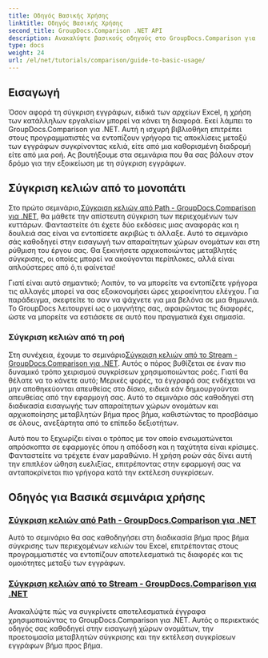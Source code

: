 ```yaml
---
title: Οδηγός Βασικής Χρήσης
linktitle: Οδηγός Βασικής Χρήσης
second_title: GroupDocs.Comparison .NET API
description: Ανακαλύψτε βασικούς οδηγούς στο GroupDocs.Comparison για .NET για αποτελεσματική σύγκριση εγγράφων και πληροφορίες ανάπτυξης. Μάθετε πώς να συγκρίνετε εύκολα κελιά του Excel.
type: docs
weight: 24
url: /el/net/tutorials/comparison/guide-to-basic-usage/
---
```

## Εισαγωγή

Όσον αφορά τη σύγκριση εγγράφων, ειδικά των αρχείων Excel, η χρήση των κατάλληλων εργαλείων μπορεί να κάνει τη διαφορά. Εκεί λάμπει το GroupDocs.Comparison για .NET. Αυτή η ισχυρή βιβλιοθήκη επιτρέπει στους προγραμματιστές να εντοπίζουν γρήγορα τις αποκλίσεις μεταξύ των εγγράφων συγκρίνοντας κελιά, είτε από μια καθορισμένη διαδρομή είτε από μια ροή. Ας βουτήξουμε στα σεμινάρια που θα σας βάλουν στον δρόμο για την εξοικείωση με τη σύγκριση εγγράφων.

## Σύγκριση κελιών από το μονοπάτι

 Στο πρώτο σεμινάριο,[Σύγκριση κελιών από Path - GroupDocs.Comparison για .NET](./comparing-cells-from-path/), θα μάθετε την απίστευτη σύγκριση των περιεχομένων των κυττάρων. Φανταστείτε ότι έχετε δύο εκδόσεις μιας αναφοράς και η δουλειά σας είναι να εντοπίσετε ακριβώς τι άλλαξε. Αυτό το σεμινάριο σάς καθοδηγεί στην εισαγωγή των απαραίτητων χώρων ονομάτων και στη ρύθμιση του έργου σας. Θα ξεκινήσετε αρχικοποιώντας μεταβλητές σύγκρισης, οι οποίες μπορεί να ακούγονται περίπλοκες, αλλά είναι απλούστερες από ό,τι φαίνεται!

Γιατί είναι αυτό σημαντικό; Λοιπόν, το να μπορείτε να εντοπίζετε γρήγορα τις αλλαγές μπορεί να σας εξοικονομήσει ώρες χειροκίνητου ελέγχου. Για παράδειγμα, σκεφτείτε το σαν να ψάχνετε για μια βελόνα σε μια θημωνιά. Το GroupDocs λειτουργεί ως ο μαγνήτης σας, αφαιρώντας τις διαφορές, ώστε να μπορείτε να εστιάσετε σε αυτό που πραγματικά έχει σημασία.

### Σύγκριση κελιών από τη ροή

 Στη συνέχεια, έχουμε το σεμινάριο[Σύγκριση κελιών από το Stream - GroupDocs.Comparison για .NET](./comparing-cells-from-stream/). Αυτός ο πόρος βυθίζεται σε έναν πιο δυναμικό τρόπο χειρισμού συγκρίσεων χρησιμοποιώντας ροές. Γιατί θα θέλατε να το κάνετε αυτό; Μερικές φορές, τα έγγραφά σας ενδέχεται να μην αποθηκεύονται απευθείας στο δίσκο, ειδικά εάν δημιουργούνται απευθείας από την εφαρμογή σας. Αυτό το σεμινάριο σάς καθοδηγεί στη διαδικασία εισαγωγής των απαραίτητων χώρων ονομάτων και αρχικοποίησης μεταβλητών βήμα προς βήμα, καθιστώντας το προσβάσιμο σε όλους, ανεξάρτητα από το επίπεδο δεξιοτήτων.

Αυτό που το ξεχωρίζει είναι ο τρόπος με τον οποίο ενσωματώνεται απρόσκοπτα σε εφαρμογές όπου η απόδοση και η ταχύτητα είναι κρίσιμες. Φανταστείτε να τρέχετε έναν μαραθώνιο. Η χρήση ροών σάς δίνει αυτή την επιπλέον ώθηση ευελιξίας, επιτρέποντας στην εφαρμογή σας να ανταποκρίνεται πιο γρήγορα κατά την εκτέλεση συγκρίσεων.

## Οδηγός για Βασικά σεμινάρια χρήσης
### [Σύγκριση κελιών από Path - GroupDocs.Comparison για .NET](./comparing-cells-from-path/)
Αυτό το σεμινάριο θα σας καθοδηγήσει στη διαδικασία βήμα προς βήμα σύγκρισης των περιεχομένων κελιών του Excel, επιτρέποντας στους προγραμματιστές να εντοπίζουν αποτελεσματικά τις διαφορές και τις ομοιότητες μεταξύ των εγγράφων.
### [Σύγκριση κελιών από το Stream - GroupDocs.Comparison για .NET](./comparing-cells-from-stream/)
Ανακαλύψτε πώς να συγκρίνετε αποτελεσματικά έγγραφα χρησιμοποιώντας το GroupDocs.Comparison για .NET. Αυτός ο περιεκτικός οδηγός σας καθοδηγεί στην εισαγωγή χώρων ονομάτων, την προετοιμασία μεταβλητών σύγκρισης και την εκτέλεση συγκρίσεων εγγράφων βήμα προς βήμα.